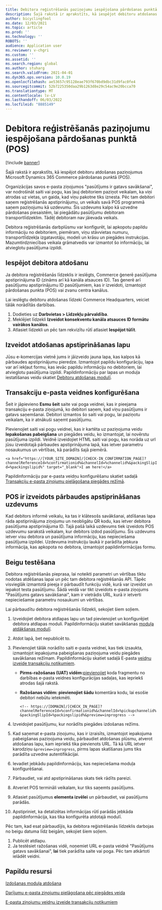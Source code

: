 ```yaml
---
title: Debitora reģistrēšanās paziņojumu iespējošana pārdošanas punktā (POS)
description: Šajā rakstā ir aprakstīts, kā iespējot debitoru atdošanas paziņojumus Microsoft Dynamics 365 Commerce pārdošanas punktā (POS).
author: bicyclingfool
ms.date: 12/03/2021
ms.topic: article
ms.prod: ''
ms.technology: ''
ROBOTS: ''
audience: Application user
ms.reviewer: v-chgri
ms.custom: ''
ms.assetid: ''
ms.search.region: global
ms.author: stuharg
ms.search.validFrom: 2021-04-01
ms.dyn365.ops.version: 10.0.19
ms.openlocfilehash: ae53657c95128eae793f670bd9dbc31d9fac0fe4
ms.sourcegitcommit: 52b7225350daa29b1263d8e29c54ac9e20bcca70
ms.translationtype: MT
ms.contentlocale: lv-LV
ms.lasthandoff: 06/03/2022
ms.locfileid: "8885149"
---
```

# <a name="enable-customer-check-in-notifications-in-point-of-sale-pos"></a>Debitora reģistrēšanās paziņojumu iespējošana pārdošanas punktā (POS)

[!include [banner](includes/banner.md)]

Šajā rakstā ir aprakstīts, kā iespējot debitoru atdošanas paziņojumus Microsoft Dynamics 365 Commerce pārdošanas punktā (POS).

Organizācijas savos e-pasta ziņojumos "pasūtījums ir gatavs savākšanai", var nodrošināt saiti vai pogu, kas ļauj debitoriem paziņot veikalam, ka viņi atrodas uz vietas, un gaida, kad viņu pakotne tiks iznesta. Pēc tam debitori saņem reģistrēšanās apstiprinājumu, un veikals savā POS programmā saņem paziņojumu kā uzdevumu. Šis uzdevums kalpo kā uzvedne pārdošanas piesaistēm, lai piegādātu pasūtījumu debitoram transportlīdzeklim. Tādēļ debitoram nav jāievada veikals.

Debitora reģistrēšanās darbplūsmu var konfigurēt, lai apkopotu papildu informāciju no debitoriem, piemēram, viņu stāvvietas numuru, transportlīdzekļa izgatavotāju, modeli un krāsu un piegādes instrukcijas. Mazumtirdzniecības veikala grāmatvedis var izmantot šo informāciju, lai atvieglotu pasūtījuma izpildi.

## <a name="enable-customer-check-in"></a>Iespējot debitora atdošanu

Ja debitora reģistrēšanās līdzeklis ir ieslēgts, Commerce ģenerē pasūtījuma apstiprinājuma ID (zināms arī kā kanāla atsauces ID). Tas ģenerē arī pasūtījumu apstiprinājumu ID pasūtījumiem, kas ir izveidoti, izmantojot pārdošanas punkta (POS) vai zvanu centra kanālus. 

Lai ieslēgtu debitoru atdošanas līdzeki Commerce Headquarters, veiciet tālāk norādītās darbības.

1. Dodieties uz **Darbvietas \> Līdzekļu pārvaldība**.
2. Meklējiet līdzekli **Izveidot konsekventu kanāla atsauces ID formātu vairākos kanālos**. 
3. Atlasiet līdzekli un pēc tam rekvizītu rūtī atlasiet **Iespējot tūlīt**. 

## <a name="create-a-check-in-confirmation-page"></a>Izveidot atdošanas apstiprināšanas lapu

Jūsu e-komercijas vietnē jums ir jāizveido jauna lapa, kas kalpos kā pārbaudes apstiprinājumu pieredze. Izmantojot papildu konfigurāciju, lapa var arī iekļaut formu, kas ievāc papildu informāciju no debitoriem, lai atvieglotu pasūtījuma izpildi. Papildinformāciju par lapas un moduļa iestatīšanas veidu skatiet [Debitoru atdošanas modulī](check-in-pickup-module.md).

## <a name="configure-the-transactional-email-template"></a>Transakciju e-pasta veidnes konfigurēšana

Šeit ir jāpievieno **Esmu šeit** saite vai poga veidnei, kas ir pieejama transakciju e-pasta ziņojumā, ko debitori saņem, kad viņu pasūtījums ir gatavs saņemšanai. Debitori izmantos šo saiti vai pogu, lai paziņotu veikalam, ka ir atnākuši saņemt pasūtījumu. 

Pievienojiet saiti vai pogu veidnei, kas ir kartēta uz paziņojuma veidu **Iepakošanas pabeigšana** un piegādes veidu, ko izmantojat, lai novērstu pasūtījuma izpildi. Veidnē izveidojiet HTML saiti vai pogu, kas norāda uz url jūsu izveidotajā pārbaudes apstiprinājuma lapā, kas ietver parametru nosaukumus un vērtības, kā parādīts šajā piemērā.

`<a href="https://[YOUR_SITE_DOMAIN]/[CHECK-IN_CONFIRMATION_PAGE]?channelReferenceId=%confirmationid%&channelId=%channelid%&packingSlipId=%packingslipid%" target="_blank">I am here!</a>`

Papildinformāciju par e-pasta veidņu konfigurēšanu skatiet sadaļā [Transakciju e-pasta ziņojumu pielāgošana piegādes režīmā](customize-email-delivery-mode.md). 

## <a name="a-check-in-confirmation-task-is-created-in-pos"></a>POS ir izveidots pārbaudes apstiprināšanas uzdevums

Kad debitors informē veikalu, ka tas ir klātesošs savākšanai, atdīšanas lapa rāda apstiprinājuma ziņojumu un neobligātu QR kodu, kas ietver debitora pasūtījuma apstiprinājuma ID. Tajā pašā laikā uzdevums tiek izveidots POS uzdevumu sarakstā veikalam, kur debitors izdod pasūtījumu. Šis uzdevums ietver visu debitora un pasūtījuma informāciju, kas nepieciešama pasūtījuma izpildei. Uzdevuma instrukciju laukā ir parādīta jebkura informācija, kas apkopota no debitora, izmantojot papildinformācijas formu.

## <a name="end-to-end-testing"></a>Beigu testēšana

Debitora reģistrēšanās pieprasa, lai noteikti parametri un vērtības tiktu nodotas atdēšanas lapai un pēc tam debitora reģistrēšanās API. Tāpēc visvieglāk izmantotā pieeja ir pārbaudīt funkciju vidē, kurā var izveidot un iepakot testa pasūtījumu. Šādā veidā var tikt izveidots e-pasta ziņojums "Pasūtījums gatavs savākšanai", kam ir vietrādis URL, kurā ir ietverti nepieciešamie parametru nosaukumi un vērtības.

Lai pārbaudītu debitora reģistrēšanās līdzekli, sekojiet šiem soļiem.

1. Izveidojiet debitora atdlapas lapu un tad pievienojiet un konfigurējiet debitora atdlapas moduli. Papildinformāciju skatiet savākšanas [moduļa atdākšanas modulī](check-in-pickup-module.md). 
1. Atdot lapā, bet nepublicēt to.
1. Pievienojiet tālāk norādīto saiti e-pasta veidnei, kas tiek izsaukta, izmantojot iepakojuma pabeigšanas paziņojuma veidu piegādes savākšanas režīmam. Papildinformāciju skatiet sadaļā E-pasta [veidņu izveide transakciju notikumiem](email-templates-transactions.md).

    - **Pirms-ražošanas (UAT) vidēm:**[pievienojiet](#configure-the-transactional-email-template) koda fragmentu no darbības e-pasta veidnes konfigurācijas sadaļas, kas iepriekš atrodas šajā rakstā.
    - **Ražošanas vidēm: pievienojiet šādu** komentāra kodu, lai esošie debitori nebūtu ietekmēti.

        `<!-- https://[DOMAIN]/[CHECK_IN_PAGE]?channelReferenceId=%confirmationid%&channelId=%pickupchannelid%&packingSlipId=%packingslipid%&preview=inprogress -->`

1. Izveidojiet pasūtījumu, kur norādīts piegādes izdošanas režīms.
1. Kad saņemat e-pasta ziņojumu, kas ir izraisīts, izmantojot iepakojuma pabeigšanas paziņojuma veidu, pārbaudiet atdošanas plūsmu, atverot atdošanas lapu, kam iepriekš tika pievienots URL. Tā kā URL ietver karodziņu `&preview=inprogress`, pirms lapas skatīšanas jums tiks parādīta uzvedne autentifikācijai.
1. Ievadiet jebkādu papildinformāciju, kas nepieciešama moduļa konfigurēšanai.
1. Pārbaudiet, vai atd apstiprināšanas skats tiek rādīts pareizi.
1. Atveriet POS termināli veikalam, kur tiks saņemts pasūtījums.
1. Atlasiet pasūtījumus **elementa izvēlei** un pārbaudiet, vai pasūtījums parādās.
1. Apstipriniet, ka detalizētas informācijas rūtī parādās jebkāda papildinformācija, kas tika konfigurēta atdotajā modulī.

Pēc tam, kad esat pārbaudījis, ka debitora reģistrēšanās līdzeklis darbojas no beigu datuma līdz beigām, sekojiet šiem soļiem.

1. Publicēt atdlapu.
1. Ja testēsiet ražošanas vidē, noņemiet URL e-pasta veidnē "Pasūtījums gatavs savākšanai", **lai** tiek parādīta saite vai poga. Pēc tam atkārtoti ielādēt veidni.

## <a name="additional-resources"></a>Papildu resursi

[Izdošanas moduļa atdošana](check-in-pickup-module.md)

[Darījumu e-pasta ziņojumu pielāgošana pēc piegādes veida](customize-email-delivery-mode.md)

[E-pasta ziņojumu veidņu izveide transakciju notikumiem](email-templates-transactions.md)
